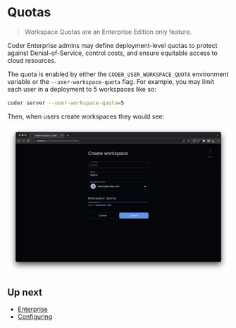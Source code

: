# Quotas

<blockquote class="info">
Workspace Quotas are an Enterprise Edition only feature.
</blockquote>

Coder Enterprise admins may define deployment-level quotas to protect against
Denial-of-Service, control costs, and ensure equitable access to cloud resources.

The quota is enabled by either the `CODER_USER_WORKSPACE_QUOTA`
environment variable or the `--user-workspace-quota` flag. For example,
you may limit each user in a deployment to 5 workspaces like so:

```bash
coder server --user-workspace-quota=5
```

Then, when users create workspaces they would see:

<img src="../images/admin/quotas.png"/>

## Up next

- [Enterprise](./enterprise.md)
- [Configuring](./configure.md)
